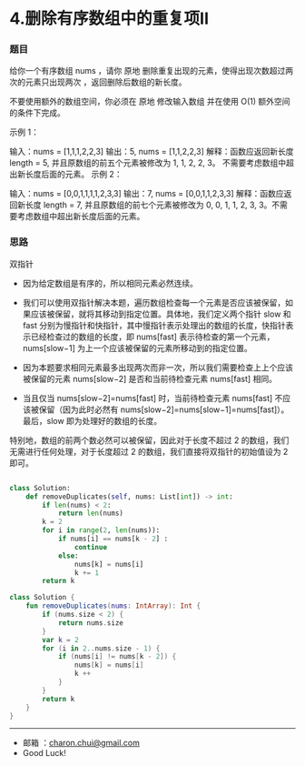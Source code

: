 4.删除有序数组中的重复项II
===


### 题目

给你一个有序数组 nums ，请你 原地 删除重复出现的元素，使得出现次数超过两次的元素只出现两次 ，返回删除后数组的新长度。

不要使用额外的数组空间，你必须在 原地 修改输入数组 并在使用 O(1) 额外空间的条件下完成。



示例 1：

输入：nums = [1,1,1,2,2,3]
输出：5, nums = [1,1,2,2,3]
解释：函数应返回新长度 length = 5, 并且原数组的前五个元素被修改为 1, 1, 2, 2, 3。 不需要考虑数组中超出新长度后面的元素。
示例 2：

输入：nums = [0,0,1,1,1,1,2,3,3]
输出：7, nums = [0,0,1,1,2,3,3]
解释：函数应返回新长度 length = 7, 并且原数组的前七个元素被修改为 0, 0, 1, 1, 2, 3, 3。不需要考虑数组中超出新长度后面的元素。
 


### 思路

双指针

- 因为给定数组是有序的，所以相同元素必然连续。     
- 我们可以使用双指针解决本题，遍历数组检查每一个元素是否应该被保留，如果应该被保留，就将其移动到指定位置。具体地，我们定义两个指针 slow 和 fast 分别为慢指针和快指针，其中慢指针表示处理出的数组的长度，快指针表示已经检查过的数组的长度，即 nums[fast] 表示待检查的第一个元素，nums[slow−1] 为上一个应该被保留的元素所移动到的指定位置。

- 因为本题要求相同元素最多出现两次而非一次，所以我们需要检查上上个应该被保留的元素 nums[slow−2] 是否和当前待检查元素 nums[fast] 相同。

- 当且仅当 nums[slow−2]=nums[fast] 时，当前待检查元素 nums[fast] 不应该被保留（因为此时必然有 nums[slow−2]=nums[slow−1]=nums[fast]）。最后，slow 即为处理好的数组的长度。

特别地，数组的前两个数必然可以被保留，因此对于长度不超过 2 的数组，我们无需进行任何处理，对于长度超过 2 的数组，我们直接将双指针的初始值设为 2 即可。


```python

class Solution:
    def removeDuplicates(self, nums: List[int]) -> int:
        if len(nums) < 2:
            return len(nums)
        k = 2
        for i in range(2, len(nums)):
            if nums[i] == nums[k - 2] :
                continue
            else:            
                nums[k] = nums[i]
                k += 1
        return k
```


```kotlin
class Solution {
    fun removeDuplicates(nums: IntArray): Int {
        if (nums.size < 2) {
            return nums.size
        }
        var k = 2
        for (i in 2..nums.size - 1) {
            if (nums[i] != nums[k - 2]) {
                nums[k] = nums[i]
                k ++
            }
        }
        return k
    }
}
```


---
- 邮箱 ：charon.chui@gmail.com  
- Good Luck! 

	
